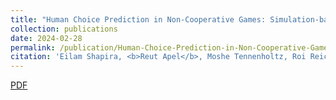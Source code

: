 ```yaml
---
title: "Human Choice Prediction in Non-Cooperative Games: Simulation-based Off-Policy Evaluation"
collection: publications
date: 2024-02-28
permalink: /publication/Human-Choice-Prediction-in-Non-Cooperative-Games-Simulation-based-Off-Policy-Evaluation
citation: 'Eilam Shapira, <b>Reut Apel</b>, Moshe Tennenholtz, Roi Reichart. "Human Choice Prediction in Non-Cooperative Games: Simulation-based Off-Policy Evaluation"'
---
```

<a href='https://arxiv.org/pdf/2305.10361.pdf'>PDF</a>
&nbsp;&nbsp;&nbsp;&nbsp;
